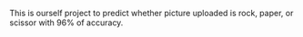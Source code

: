 This is ourself project to predict whether picture uploaded is rock, paper, or scissor with 96% of accuracy.
